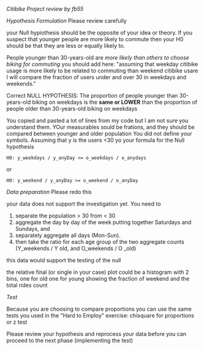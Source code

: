 *Citibike Project review by fb55*

*Hypothesis Formulation* Please review carefully

your Null hypiothesis should be the opposite of your idea or theory. If you suspect that younger people are more likely to commute then your H0 should be that they are less or equally likely to. 

People younger than 30-years-old are *more likely than others to choose biking for commuting* 
you should add here: "assuming that weekday citibike usage is more likely to be related to commuting than weekend citibike usare I will compare the fraction of users under and over 30 in weekdays and weekends."


Correct NULL HYPOTHESIS:
The proportion of people younger than 30-years-old biking on weekdays is the **same or LOWER** than the proportion of people older than 30-years-old biking on weekdays

You copied and pasted a lot of lines from my code but I am not sure you understand them. YOur measurables sould be frations, and they should be compared between younger and older population
You did not define your symbols. Assuming that y is the users <30 yo
your formula for the Null hypothesis 

```
H0: y_weekdays / y_anyDay <= o_weekdays / o_anydays
```

or 

```
H0: y_weekend / y_anyDay >= o_weekend / o_anyDay
```

*Data preparation* Please redo this

your data does not support the investigation yet. You need to
1) separate the population > 30 from < 30
2) aggregate the day by day of the week putting together Saturdays and Sundays, and 
3) separately aggregate all days (Mon-Sun). 
4) then take the ratio for each age group of the two aggregate counts (Y_weekends / Y old, and O_weekends / O _old) 

this data would support the testing of the null

the relative final (or single in your case) plot could be a histogram with 2 bins, one for old one for young showing the fraction of weekend and the total rides count

*Test*

Because you are choosing to compare proportions you can use the same tests you used in the "Hard to Employ" exercise: chisquare for proportions or z test

Please review your hypothesis and reprocess your data before you can proceed to the next phase (implementing the test)


